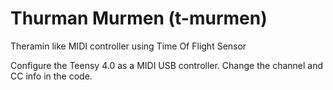 # Thurman Murmen (t-murmen)
Theramin like MIDI controller using Time Of Flight Sensor

Configure the Teensy 4.0 as a MIDI USB controller. Change the channel and CC info in the code.
